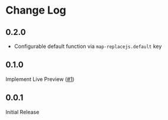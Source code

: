 # Change Log

## 0.2.0

- Configurable default function via `map-replacejs.default` key

## 0.1.0

Implement Live Preview ([#1](https://github.com/Yukaii/map-replace.js/issues/1))

## 0.0.1

Initial Release

